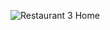 ![Restaurant 3 Home](https://github.com/user-attachments/assets/739c92e0-952e-4408-b046-6f1b9ed97d21)
